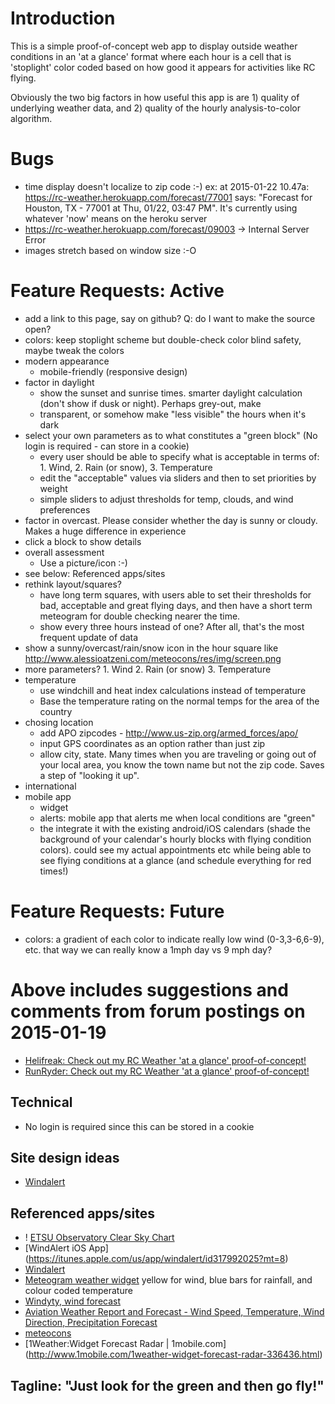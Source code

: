 # Introduction
This is a simple proof-of-concept web app to display outside weather conditions in an 'at a glance' format where each
hour is a cell that is 'stoplight' color coded based on how good it appears for activities like RC flying.

Obviously the two big factors in how useful this app is are 1) quality of underlying weather data, and 2) quality of
the hourly analysis-to-color algorithm.


# Bugs
- time display doesn't localize to zip code :-) ex: at 2015-01-22 10.47a: https://rc-weather.herokuapp.com/forecast/77001
  says: "Forecast for Houston, TX - 77001 at Thu, 01/22, 03:47 PM". It's currently using whatever 'now' means on the
  heroku server
- https://rc-weather.herokuapp.com/forecast/09003 -> Internal Server Error
- images stretch based on window size :-O


# Feature Requests: Active
- add a link to this page, say on github? Q: do I want to make the source open?
- colors: keep stoplight scheme but double-check color blind safety, maybe tweak the colors
- modern appearance
    - mobile-friendly (responsive design)
- factor in daylight
    - show the sunset and sunrise times. smarter daylight calculation (don't show if dusk or night). Perhaps grey-out, make
    - transparent, or somehow make "less visible" the hours when it's dark
- select your own parameters as to what constitutes a "green block" (No login is required - can store in a cookie)
    - every user should be able to specify what is acceptable in terms of: 1. Wind, 2. Rain (or snow), 3. Temperature
    - edit the "acceptable" values via sliders and then to set priorities by weight
    - simple sliders to adjust thresholds for temp, clouds, and wind preferences
- factor in overcast. Please consider whether the day is sunny or cloudy. Makes a huge difference in experience
- click a block to show details
- overall assessment
    - Use a picture/icon :-)
- see below: Referenced apps/sites
- rethink layout/squares?
    - have long term squares, with users able to set their thresholds for bad, acceptable and great flying days, and
      then have a short term meteogram for double checking nearer the time.
    - show every three hours instead of one? After all, that's the most frequent update of data
- show a sunny/overcast/rain/snow icon in the hour square like http://www.alessioatzeni.com/meteocons/res/img/screen.png
- more parameters? 1. Wind 2. Rain (or snow) 3. Temperature
- temperature
    - use windchill and heat index calculations instead of temperature
    - Base the temperature rating on the normal temps for the area of the country
- chosing location
    - add APO zipcodes - http://www.us-zip.org/armed_forces/apo/
    - input GPS coordinates as an option rather than just zip
    - allow city, state. Many times when you are traveling or going out of your local area, you know the town name but
      not the zip code. Saves a step of "looking it up".
- international
- mobile app
    - widget
    - alerts: mobile app that alerts me when local conditions are "green"
    - the integrate it with the existing android/iOS calendars (shade the background of your calendar's hourly blocks
      with flying condition colors). could see my actual appointments etc while being able to see flying conditions at
      a glance (and schedule everything for red times!)


# Feature Requests: Future
- colors: a gradient of each color to indicate really low wind (0-3,3-6,6-9), etc. that way we can really know a 1mph day vs 9 mph day?


# Above includes suggestions and comments from forum postings on 2015-01-19
- [Helifreak: Check out my RC Weather 'at a glance' proof-of-concept!](http://helifreak.com/showthread.php?p=6307025#post6307025)
- [RunRyder: Check out my RC Weather 'at a glance' proof-of-concept!](http://rc.runryder.com/helicopter/t781886p1/?p=6427847#RR)


## Technical
- No login is required since this can be stored in a cookie


## Site design ideas
- [Windalert](http://www.windalert.com/)


## Referenced apps/sites
- ! [ETSU Observatory Clear Sky Chart](http://cleardarksky.com/c/ETSUObTNkey.html?1)
- [WindAlert iOS App] (https://itunes.apple.com/us/app/windalert/id317992025?mt=8)
- [Windalert](http://www.windalert.com/)
- [Meteogram weather widget](https://play.google.com/store/apps/details?id=be.inet.rainwidget)
   yellow for wind, blue bars for rainfall, and colour coded temperature
- [Windyty, wind forecast](https://www.windyty.com/spot/location/42.374/-72.518/name/Amherst?surface,wind,now,42.374,-72.264,11)
- [Aviation Weather Report and Forecast - Wind Speed, Temperature, Wind Direction, Precipitation Forecast](http://www.usairnet.com/cgi-bin/launch/code.cgi?state=TX&sta=KTKI)
- [meteocons](http://www.alessioatzeni.com/meteocons/res/img/screen.png)
- [1Weather:Widget Forecast Radar | 1mobile.com] (http://www.1mobile.com/1weather-widget-forecast-radar-336436.html)


## Tagline: "Just look for the green and then go fly!"
